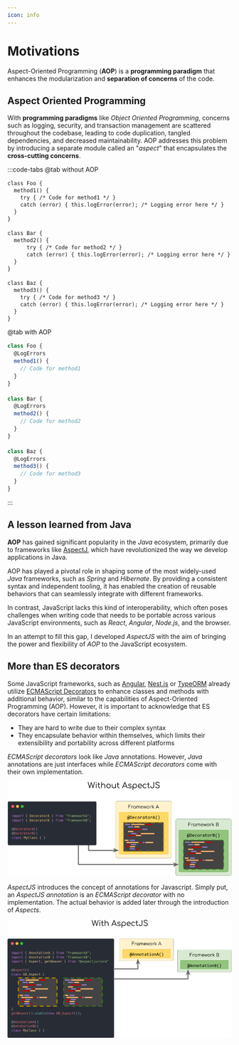 ```yaml
---
icon: info
---
```


# Motivations

Aspect-Oriented Programming (**AOP**) is a **programming paradigm** that enhances the modularization and **separation of concerns** of the code.

## <i class="fa fa-cubes"></i> Aspect Oriented Programming

With **programming paradigms** like _Object Oriented Programming_, concerns such as logging, security, and transaction management are scattered throughout the codebase, leading to code duplication, tangled dependencies, and decreased maintainability. AOP addresses this problem by introducing a separate module called an "_aspect_" that encapsulates the **cross-cutting concerns**.

:::code-tabs
@tab without AOP

```js{}
class Foo {
  method1() {
    try { /* Code for method1 */ }
    catch (error) { this.logError(error); /* Logging error here */ }
  }
}

class Bar {
  method2() {
      try { /* Code for method2 */ }
      catch (error) { this.logError(error); /* Logging error here */ }
  }
}

class Baz {
  method3() {
    try { /* Code for method3 */ }
    catch (error) { this.logError(error); /* Logging error here */ }
  }
}
```

@tab with AOP

```js
class Foo {
  @LogErrors
  method1() {
    // Code for method1
  }
}

class Bar {
  @LogErrors
  method2() {
    // Code for method2
  }
}

class Baz {
  @LogErrors
  method3() {
    // Code for method3
  }
}
```

:::

## <i class="fab fa-java"></i> A lesson learned from Java

**AOP** has gained significant popularity in the _Java_ ecosystem, primarily due to frameworks like [AspectJ](https://www.eclipse.org/aspectj/), which have revolutionized the way we develop applications in Java.

AOP has played a pivotal role in shaping some of the most widely-used _Java_ frameworks, such as _Spring_ and _Hibernate_. By providing a consistent syntax and independent tooling, it has enabled the creation of reusable behaviors that can seamlessly integrate with different frameworks.

In contrast, JavaScript lacks this kind of interoperability, which often poses challenges when writing code that needs to be portable across various JavaScript environments, such as _React_, _Angular_, _Node.js_, and the browser.

In an attempt to fill this gap, I developed _AspectJS_ with the aim of bringing the power and flexibility of _AOP_ to the JavaScript ecosystem.

## <i class="fa fa-at"></i> More than ES decorators

Some JavaScript frameworks, such as [Angular](https://angular.io/), [Nest.js](https://nestjs.com/) or [TypeORM](https://github.com/typeorm/typeorm) already utilize [ECMAScript Decorators](https://github.com/tc39/proposal-decorators) to enhance classes and methods with additional behavior, similar to the capabilities of Aspect-Oriented Programming (AOP). However, it is important to acknowledge that ES decorators have certain limitations:

- They are hard to write due to their complex syntax
- They encapsulate behavior within themselves, which limits their extensibility and portability across different platforms

_ECMAScript decorators_ look like _Java_ annotations. However, _Java_ annotations are just interfaces while _ECMAScript decorators_ come with their own implementation.

![without-aspectjs]

_AspectJS_ introduces the concept of annotations for Javascript. Simply put, an _AspectJS annotation_ is an _ECMAScript decorator_ with no implementation. The actual behavior is added later through the introduction of _Aspects_.

![with-aspectjs]

[with-aspectjs]: https://raw.githubusercontent.com/NicolasThierion/aspectjs/HEAD/.assets/with-aspectjs.png
[without-aspectjs]: https://raw.githubusercontent.com/NicolasThierion/aspectjs/HEAD/.assets/without-aspectjs.png
